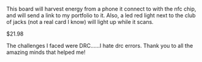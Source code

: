 This board will harvest energy from a phone it connect to with the nfc chip, and will send a link to my portfolio to it. Also, a led red 
light next to the club of jacks (not a real card I know) will light up while it scans.

$21.98

The challenges I faced were DRC......I hate drc errors. Thank you to all the amazing minds that helped me!
